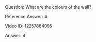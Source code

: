 Question: What are the colours of the wall?

Reference Answer: 4

Video ID: 12257884095

Answer: 4

